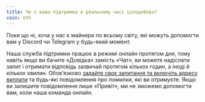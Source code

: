 ```yaml
---
title: Чи є ваша підтримка в реальному часі цілодобово?
coin: eth
---
```


Поки що ні, хоча у нас є майнери по всьому світу, які можуть допомогти вам у Discord чи Telegram у будь-який момент.

Наша служба підтримки працює в режимі онлайн протягом дня, тому навіть якщо ви бачите «Довідка» замість «Чат», ви можете надіслати запит і отримати відповідь зазвичай протягом кількох годин, а іноді й кількох хвилин. Обов’язково [задайте своє запитання та включіть адресу виплати](https://www.reddit.com/r/Flexpool/comments/p15yyn/getting_the_best_results_from_flexpool_support_or/) та будь-які повідомлення про помилки, які ви отримуєте. Якщо ви залишите повідомлення лише «Привіт», ми не зможемо допомогти вам, коли наша команда онлайн.
